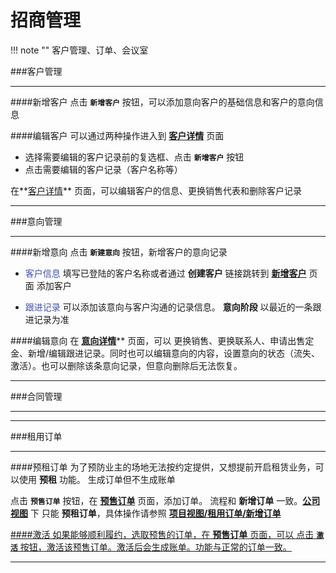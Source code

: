 # 招商管理
!!! note ""
    客户管理、订单、会议室


###客户管理
***

####新增客户
点击 **`新增客户`** 按钮，可以添加意向客户的基础信息和客户的意向信息

####编辑客户
可以通过两种操作进入到 **<u>客户详情</u>** 页面

- 选择需要编辑的客户记录前的复选框、点击 **`新增客户`** 按钮 
- 点击需要编辑的客户记录（客户名称等）

在**<u>客户详情</u>** 页面，可以编辑客户的信息、更换销售代表和删除客户记录

***

###意向管理
***

####新增意向
点击 **`新建意向`** 按钮，新增客户的意向记录

- <font color=#3F51B5>客户信息</font>
填写已登陆的客户名称或者通过 **创建客户** 链接跳转到 **<u>新增客户</u>** 页面 添加客户

- <font color=#3F51B5>跟进记录</font>
可以添加该意向与客户沟通的记录信息。 **意向阶段** 以最近的一条跟进记录为准

####编辑意向
在  **<u>意向详情**</u>** 页面，可以 更换销售、更换联系人、申请出售定金、新增/编辑跟进记录。同时也可以编辑意向的内容，设置意向的状态（流失、激活）。也可以删除该条意向记录，但意向删除后无法恢复。

***

###合同管理

***




***



###租用订单
***

####预租订单
为了预防业主的场地无法按约定提供，又想提前开启租赁业务，可以使用 **预租** 功能。
生成订单但不生成账单

点击 **`预售订单`** 按钮，在  **<u>预售订单</u>** 页面，添加订单。
流程和 **新增订单** 一致。**<u>公司视图</u>** 下 只能 **预租订单**，具体操作请参照 **<u>项目视图/租用订单/新增订单<u>** 

####激活
如果能够顺利履约，选取预售的订单，在 **<u>预售订单</u>** 页面，可以 点击 **`激活`** 按钮，激活该预售订单。激活后会生成账单。功能与正常的订单一致。

***
